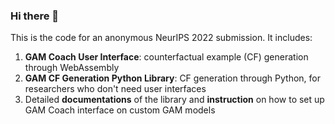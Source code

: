 ### Hi there 👋

This is the code for an anonymous NeurIPS 2022 submission. It includes:

1. **GAM Coach User Interface**: counterfactual example (CF) generation through WebAssembly
2. **GAM CF Generation Python Library**: CF generation through Python, for researchers who don't need user interfaces
3. Detailed **documentations** of the library and **instruction** on how to set up GAM Coach interface on custom GAM models
